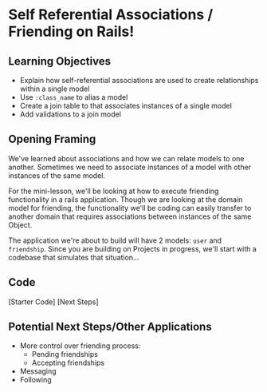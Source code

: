 # Self Referential Associations / Friending on Rails!

## Learning Objectives
- Explain how self-referential associations are used to create relationships within a single model
- Use `:class_name` to alias a model
- Create a join table to that associates instances of a single model
- Add validations to a join model

## Opening Framing
We've learned about associations and how we can relate models to one another. Sometimes we need to associate instances of a model with other instances of the same model.

For the mini-lesson, we'll be looking at how to execute friending functionality in a rails application. Though we are looking at the domain model for friending, the functionality we'll be coding can easily transfer to another domain that requires associations between instances of the same Object.

The application we're about to build will have 2 models: `user` and `friendship`. Since you are building on Projects in progress, we'll start with a codebase that simulates that situation...

## Code
[Starter Code]
[Next Steps]

## Potential Next Steps/Other Applications
- More control over friending process:
  - Pending friendships
  - Accepting friendships
- Messaging
- Following
